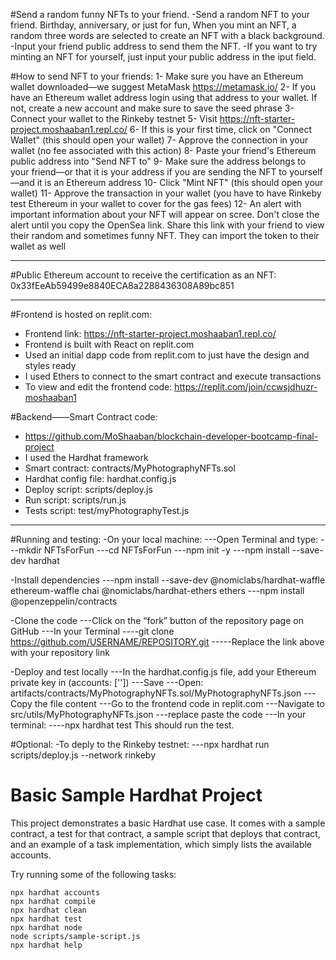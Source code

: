 
#Send a random funny NFTs to your friend.
-Send a random NFT to your friend. Birthday, anniversary, or just for fun, When you mint an NFT, a random three words are selected to create an NFT with a black background. 
-Input your friend public address to send them the NFT. 
-If you want to try minting an NFT for yourself, just input your public address in the iput field.

#How to send NFT to your friends:
1- Make sure you have an Ethereum wallet downloaded—we suggest MetaMask https://metamask.io/ 
2- If you have an Ethereum wallet address login using that address to your wallet. If not, create a new account and make sure to save the seed phrase
3- Connect your wallet to the Rinkeby testnet
5- Visit https://nft-starter-project.moshaaban1.repl.co/
6- If this is your first time, click on "Connect Wallet" (this should open your wallet)
7- Approve the connection in your wallet (no fee associated with this action)
8- Paste your friend's Ethereum public address into "Send NFT to"
9- Make sure the address belongs to your friend—or that it is your address if you are sending the NFT to yourself—and it is an Ethereum address
10- Click "Mint NFT" (this should open your wallet)
11- Approve the transaction in your wallet (you have to have Rinkeby test Ethereum in your wallet to cover for the gas fees)
12- An alert with important information about your NFT will appear on scree. Don't close the alert until you copy the OpenSea link. Share this link with your friend to view their random and sometimes funny NFT. They can import the token to their wallet as well


--------------------------------------------

#Public Ethereum account to receive the certification as an NFT:
0x33fEeAb59499e8840ECA8a2288436308A89bc851

--------------------------------------------

#Frontend is hosted on replit.com:
- Frontend link: https://nft-starter-project.moshaaban1.repl.co/
- Frontend is built with React on replit.com
- Used an initial dapp code from replit.com to just have the design and styles ready
- I used Ethers to connect to the smart contract and execute transactions
- To view and edit the frontend code: https://replit.com/join/ccwsjdhuzr-moshaaban1

#Backend——Smart Contract code:
- https://github.com/MoShaaban/blockchain-developer-bootcamp-final-project
- I used the Hardhat framework
- Smart contract: contracts/MyPhotographyNFTs.sol
- Hardhat config file: hardhat.config.js
- Deploy script: scripts/deploy.js
- Run script: scripts/run.js
- Tests script: test/myPhotographyTest.js

------------------------------------------

#Running and testing:
-On your local machine:
---Open Terminal and type:
---mkdir NFTsForFun
---cd NFTsForFun
---npm init -y
---npm install --save-dev hardhat

-Install dependencies
---npm install --save-dev @nomiclabs/hardhat-waffle ethereum-waffle chai @nomiclabs/hardhat-ethers ethers
---npm install @openzeppelin/contracts

-Clone the code 
---Click on the “fork” button of the repository page on GitHub
---In your Terminal
----git clone https://github.com/USERNAME/REPOSITORY.git
-----Replace the link above with your repository link

-Deploy and test locally
---In the hardhat.config.js file, add your Ethereum private key in (accounts: [''])
---Save
---Open: artifacts/contracts/MyPhotographyNFTs.sol/MyPhotographyNFTs.json
---Copy the file content
---Go to the frontend code in replit.com
---Navigate to src/utils/MyPhotographyNFTs.json
---replace paste the code
---In your terminal:
----npx hardhat test
This should run the test.

#Optional:
-To deply to the Rinkeby testnet:
---npx hardhat run scripts/deploy.js --network rinkeby






# Basic Sample Hardhat Project

This project demonstrates a basic Hardhat use case. It comes with a sample contract, a test for that contract, a sample script that deploys that contract, and an example of a task implementation, which simply lists the available accounts.

Try running some of the following tasks:

```shell
npx hardhat accounts
npx hardhat compile
npx hardhat clean
npx hardhat test
npx hardhat node
node scripts/sample-script.js
npx hardhat help
```
